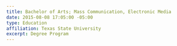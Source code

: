 ```yaml
---
title: Bachelor of Arts; Mass Communication, Electronic Media
date: 2015-08-08 17:05:00 -05:00
type: Education
affiliation: Texas State University
excerpt: Degree Program
---
```

